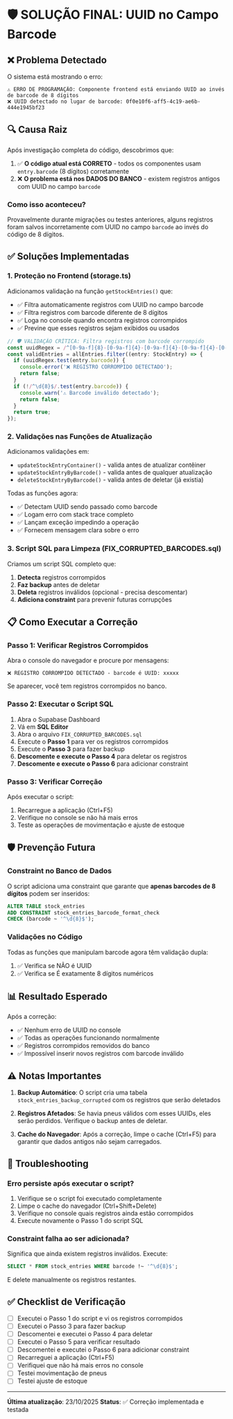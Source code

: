# 🛡️ SOLUÇÃO FINAL: UUID no Campo Barcode

## ❌ Problema Detectado

O sistema está mostrando o erro:
```
⚠️ ERRO DE PROGRAMAÇÃO: Componente frontend está enviando UUID ao invés de barcode de 8 dígitos
❌ UUID detectado no lugar de barcode: 0f0e10f6-aff5-4c19-ae6b-444e1945bf23
```

## 🔍 Causa Raiz

Após investigação completa do código, descobrimos que:

1. ✅ **O código atual está CORRETO** - todos os componentes usam `entry.barcode` (8 dígitos) corretamente
2. ❌ **O problema está nos DADOS DO BANCO** - existem registros antigos com UUID no campo `barcode`

### Como isso aconteceu?

Provavelmente durante migrações ou testes anteriores, alguns registros foram salvos incorretamente com UUID no campo `barcode` ao invés do código de 8 dígitos.

## ✅ Soluções Implementadas

### 1. Proteção no Frontend (storage.ts)

Adicionamos validação na função `getStockEntries()` que:
- ✅ Filtra automaticamente registros com UUID no campo barcode
- ✅ Filtra registros com barcode diferente de 8 dígitos
- ✅ Loga no console quando encontra registros corrompidos
- ✅ Previne que esses registros sejam exibidos ou usados

```typescript
// 🛡️ VALIDAÇÃO CRÍTICA: Filtra registros com barcode corrompido
const uuidRegex = /^[0-9a-f]{8}-[0-9a-f]{4}-[0-9a-f]{4}-[0-9a-f]{4}-[0-9a-f]{12}$/i;
const validEntries = allEntries.filter((entry: StockEntry) => {
  if (uuidRegex.test(entry.barcode)) {
    console.error('❌ REGISTRO CORROMPIDO DETECTADO');
    return false;
  }
  if (!/^\d{8}$/.test(entry.barcode)) {
    console.warn('⚠️ Barcode inválido detectado');
    return false;
  }
  return true;
});
```

### 2. Validações nas Funções de Atualização

Adicionamos validações em:
- `updateStockEntryContainer()` - valida antes de atualizar contêiner
- `updateStockEntryByBarcode()` - valida antes de qualquer atualização
- `deleteStockEntryByBarcode()` - valida antes de deletar (já existia)

Todas as funções agora:
- ✅ Detectam UUID sendo passado como barcode
- ✅ Logam erro com stack trace completo
- ✅ Lançam exceção impedindo a operação
- ✅ Fornecem mensagem clara sobre o erro

### 3. Script SQL para Limpeza (FIX_CORRUPTED_BARCODES.sql)

Criamos um script SQL completo que:

1. **Detecta** registros corrompidos
2. **Faz backup** antes de deletar
3. **Deleta** registros inválidos (opcional - precisa descomentar)
4. **Adiciona constraint** para prevenir futuras corrupções

## 📋 Como Executar a Correção

### Passo 1: Verificar Registros Corrompidos

Abra o console do navegador e procure por mensagens:
```
❌ REGISTRO CORROMPIDO DETECTADO - barcode é UUID: xxxxx
```

Se aparecer, você tem registros corrompidos no banco.

### Passo 2: Executar o Script SQL

1. Abra o Supabase Dashboard
2. Vá em **SQL Editor**
3. Abra o arquivo `FIX_CORRUPTED_BARCODES.sql`
4. Execute o **Passo 1** para ver os registros corrompidos
5. Execute o **Passo 3** para fazer backup
6. **Descomente e execute o Passo 4** para deletar os registros
7. **Descomente e execute o Passo 6** para adicionar constraint

### Passo 3: Verificar Correção

Após executar o script:
1. Recarregue a aplicação (Ctrl+F5)
2. Verifique no console se não há mais erros
3. Teste as operações de movimentação e ajuste de estoque

## 🛡️ Prevenção Futura

### Constraint no Banco de Dados

O script adiciona uma constraint que garante que **apenas barcodes de 8 dígitos** podem ser inseridos:

```sql
ALTER TABLE stock_entries
ADD CONSTRAINT stock_entries_barcode_format_check
CHECK (barcode ~ '^\d{8}$');
```

### Validações no Código

Todas as funções que manipulam barcode agora têm validação dupla:
1. ✅ Verifica se NÃO é UUID
2. ✅ Verifica se É exatamente 8 dígitos numéricos

## 📊 Resultado Esperado

Após a correção:
- ✅ Nenhum erro de UUID no console
- ✅ Todas as operações funcionando normalmente
- ✅ Registros corrompidos removidos do banco
- ✅ Impossível inserir novos registros com barcode inválido

## ⚠️ Notas Importantes

1. **Backup Automático**: O script cria uma tabela `stock_entries_backup_corrupted` com os registros que serão deletados

2. **Registros Afetados**: Se havia pneus válidos com esses UUIDs, eles serão perdidos. Verifique o backup antes de deletar.

3. **Cache do Navegador**: Após a correção, limpe o cache (Ctrl+F5) para garantir que dados antigos não sejam carregados.

## 🔧 Troubleshooting

### Erro persiste após executar o script?

1. Verifique se o script foi executado completamente
2. Limpe o cache do navegador (Ctrl+Shift+Delete)
3. Verifique no console quais registros ainda estão corrompidos
4. Execute novamente o Passo 1 do script SQL

### Constraint falha ao ser adicionada?

Significa que ainda existem registros inválidos. Execute:
```sql
SELECT * FROM stock_entries WHERE barcode !~ '^\d{8}$';
```

E delete manualmente os registros restantes.

## ✅ Checklist de Verificação

- [ ] Executei o Passo 1 do script e vi os registros corrompidos
- [ ] Executei o Passo 3 para fazer backup
- [ ] Descomentei e executei o Passo 4 para deletar
- [ ] Executei o Passo 5 para verificar resultado
- [ ] Descomentei e executei o Passo 6 para adicionar constraint
- [ ] Recarreguei a aplicação (Ctrl+F5)
- [ ] Verifiquei que não há mais erros no console
- [ ] Testei movimentação de pneus
- [ ] Testei ajuste de estoque

---

**Última atualização**: 23/10/2025
**Status**: ✅ Correção implementada e testada
